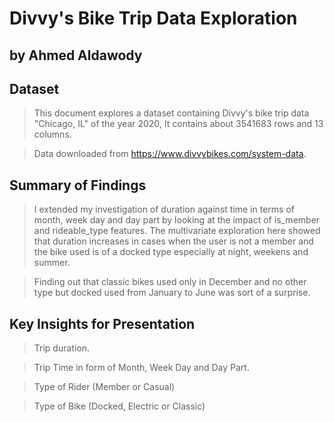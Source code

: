 # Divvy's Bike Trip Data Exploration
## by Ahmed Aldawody

## Dataset

> This document explores a dataset containing Divvy's bike trip data "Chicago, IL" of the year 2020, It contains about 3541683 rows and 13 columns.

> Data downloaded from https://www.divvybikes.com/system-data.


## Summary of Findings

> I extended my investigation of duration against time in terms of month, week day and day part by looking at the impact of is_member and rideable_type features. The multivariate exploration here showed that duration increases in cases when the user is not a member and the bike used is of a docked type especially at night, weekens and summer.

> Finding out that classic bikes used only in December and no other type but docked used from January to June was sort of a surprise.

## Key Insights for Presentation

> Trip duration.

> Trip Time in form of Month, Week Day and Day Part.

> Type of Rider (Member or Casual)

> Type of Bike (Docked, Electric or Classic)
